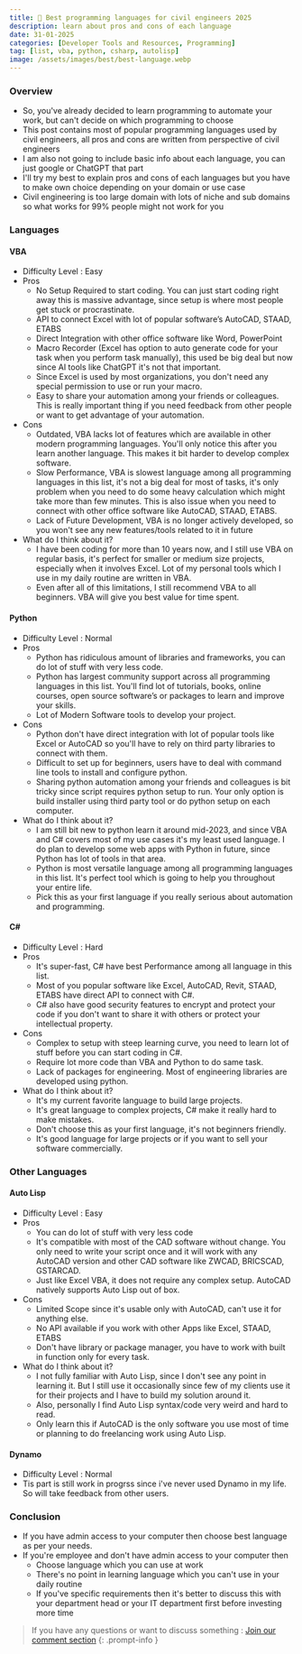 ```yaml
---
title: 📖 Best programming languages for civil engineers 2025
description: learn about pros and cons of each language
date: 31-01-2025
categories: [Developer Tools and Resources, Programming]
tag: [list, vba, python, csharp, autolisp]
image: /assets/images/best/best-language.webp
---
```


### Overview
- So, you've already decided to learn programming to automate your work, but can't decide on which programming to choose
- This post contains most of popular programming languages used by civil engineers, all pros and cons are written from perspective of civil engineers
- I am also not going to include basic info about each language, you can just google or ChatGPT that part
- I'll try my best to explain pros and cons of each languages but you have to make own choice depending on your domain or use case
- Civil engineering is too large domain with lots of niche and sub domains so what works for 99% people might not work for you

### Languages

#### VBA
- Difficulty Level : Easy
- Pros
  - No Setup Required to start coding. You can just start coding right away this is massive advantage, since setup is where most people get stuck or procrastinate.
  - API to connect Excel with lot of popular software’s AutoCAD, STAAD, ETABS
  - Direct Integration with other office software like Word, PowerPoint
  - Macro Recorder (Excel has option to auto generate code for your task when you perform task manually), this used be big deal but now since AI tools like ChatGPT it's not that important.
  - Since Excel is used by most organizations, you don't need any special permission to use or run your macro. 
  - Easy to share your automation among your friends or colleagues. This is really important   thing if you need feedback from other people or want to get advantage of your automation.
- Cons
  - Outdated, VBA lacks lot of features which are available in other modern programming languages. You'll only notice this after you learn another language. This makes it bit harder to develop complex software. 
  - Slow Performance, VBA is slowest language among all programming languages in this list, it's not a big deal for most of tasks, it's only problem when you need to do some heavy calculation which might take more than few minutes. This is also issue when you need to connect with other office software like AutoCAD, STAAD, ETABS.
  - Lack of Future Development, VBA is no longer actively developed, so you won't see any new features/tools related to it in future
- What do I think about it?
  - I have been coding for more than 10 years now, and I still use VBA on regular basis, it's perfect for smaller or medium size projects, especially when it involves Excel. Lot of my personal tools which I use in my daily routine are written in VBA.
  - Even after all of this limitations, I still recommend VBA to all beginners. VBA will give you best value for time spent.
  
#### Python
- Difficulty Level : Normal
- Pros
  - Python has ridiculous amount of libraries and frameworks, you can do lot of stuff with very less code.
  - Python has largest community support across all programming languages in this list. You'll find lot of tutorials, books, online courses, open source software’s or packages to learn and improve your skills.
  - Lot of Modern Software tools to develop your project.
- Cons
  - Python don't have direct integration with lot of popular tools like Excel or AutoCAD so you'll have to rely on third party libraries to connect with them.
  - Difficult to set up for beginners, users have to deal with command line tools to install and configure python.
  - Sharing python automation among your friends and colleagues is bit tricky since script requires python setup to run. Your only option is build installer using third party tool or do python setup on each computer.
- What do I think about it?
  - I am still bit new to python learn it around mid-2023, and since VBA and C# covers most of my use cases it's my least used language. I do plan to develop some web apps with Python in future, since Python has lot of tools in that area.
  - Python is most versatile language among all programming languages in this list. It's perfect tool which is going to help you throughout your entire life.
  - Pick this as your first language if you really serious about automation and programming. 

#### C#
- Difficulty Level : Hard
- Pros
  - It's super-fast, C# have best Performance among all language in this list.
  - Most of you popular software like Excel, AutoCAD, Revit, STAAD, ETABS have direct API to connect with C#.
  - C# also have good security features to encrypt and protect your code if you don't want to share it with others or protect your intellectual property.
- Cons
  - Complex to setup with steep learning curve, you need to learn lot of stuff before you can start coding in C#.
  - Require lot more code than VBA and Python to do same task.
  - Lack of packages for engineering. Most of engineering libraries are developed using python.
- What do I think about it?
  - It's my current favorite language to build large projects. 
  - It's great language to complex projects, C# make it really hard to make mistakes. 
  - Don't choose this as your first language, it's not beginners friendly.
  - It's good language for large projects or if you want to sell your software commercially.

### Other Languages 

#### Auto Lisp
- Difficulty Level : Easy
- Pros
  - You can do lot of stuff with very less code
  - It's compatible with most of the CAD software without change. You only need to write your script once and it will work with any AutoCAD version and other CAD software like ZWCAD, BRICSCAD, GSTARCAD.
  - Just like Excel VBA, it does not require any complex setup. AutoCAD natively supports Auto Lisp out of box.
- Cons
  - Limited Scope since it's usable only with AutoCAD, can't use it for anything else.
  - No API available if you work with other Apps like Excel, STAAD, ETABS
  - Don't have library or package manager, you have to work with built in function only for every task.
- What do I think about it?
  - I not fully familiar with Auto Lisp, since I don't see any point in learning it. But I still use it occasionally since few of my clients use it for their projects and I have to build my solution around it.
  - Also, personally I find Auto Lisp syntax/code very weird and hard to read.
  - Only learn this if AutoCAD is the only software you use most of time or planning to do freelancing work using Auto Lisp. 

#### Dynamo
- Difficulty Level : Normal
- Tis part is still work in progrss since i've never used Dynamo in my life. So will take feedback from other users.
<!-- - Pros
  - It's visual programming language, so you don't have to spend any time to learn traditional programming language.
  - Direct integration with Revit.
- Cons
  - Limited Scope since it's usable only with Revit. 
- What do I think about it?
  - I've never used Dynamo in my life, this part is written with help of another friend. -->

### Conclusion
- If you have admin access to your computer then choose best language as per your needs.
- If you're employee and don't have admin access to your computer then
  - Choose language which you can use at work
  - There's no point in learning language which you can't use in your daily routine
  - If you've specific requirements then it's better to discuss this with your department head or your IT department first before investing more time


> If you have any questions or want to discuss something : [Join our comment section](https://www.amazon.in)
{: .prompt-info }
